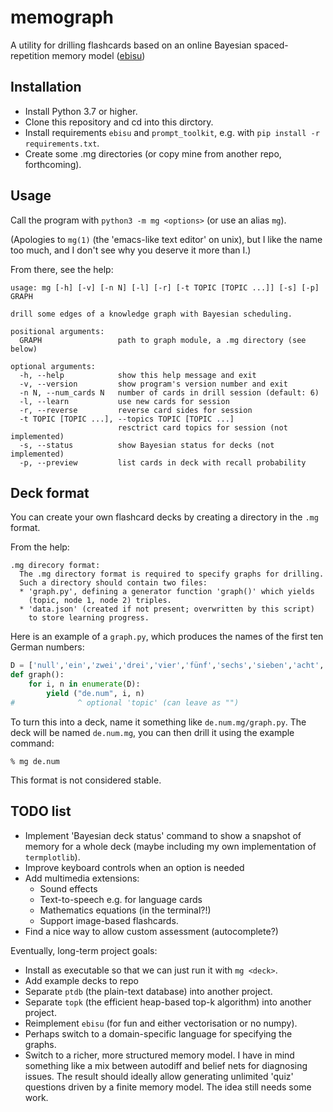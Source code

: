 # memograph

A utility for drilling flashcards based on an online Bayesian
spaced-repetition memory model ([ebisu](https://github.com/fasiha/ebisu))

## Installation

* Install Python 3.7 or higher.
* Clone this repository and cd into this dirctory.
* Install requirements `ebisu` and `prompt_toolkit`,
  e.g. with `pip install -r requirements.txt`.
* Create some .mg directories (or copy mine from another repo, forthcoming).

## Usage

Call the program with `python3 -m mg <options>` (or use an alias `mg`).

(Apologies to `mg(1)` (the 'emacs-like text editor' on unix), but I like the
name too much, and I don't see why you deserve it more than I.)

From there, see the help:

```
usage: mg [-h] [-v] [-n N] [-l] [-r] [-t TOPIC [TOPIC ...]] [-s] [-p] GRAPH

drill some edges of a knowledge graph with Bayesian scheduling.

positional arguments:
  GRAPH                 path to graph module, a .mg directory (see below)

optional arguments:
  -h, --help            show this help message and exit
  -v, --version         show program's version number and exit
  -n N, --num_cards N   number of cards in drill session (default: 6)
  -l, --learn           use new cards for session
  -r, --reverse         reverse card sides for session
  -t TOPIC [TOPIC ...], --topics TOPIC [TOPIC ...]
                        resctrict card topics for session (not implemented)
  -s, --status          show Bayesian status for decks (not implemented)
  -p, --preview         list cards in deck with recall probability

```

## Deck format

You can create your own flashcard decks by creating a directory in the
`.mg` format.

From the help:

```
.mg direcory format:
  The .mg directory format is required to specify graphs for drilling.
  Such a directory should contain two files:
  * 'graph.py', defining a generator function 'graph()' which yields
    (topic, node 1, node 2) triples.
  * 'data.json' (created if not present; overwritten by this script)
    to store learning progress.
```

Here is an example of a `graph.py`, which produces the names of the first
ten German numbers:

```python
D = ['null','ein','zwei','drei','vier','fünf','sechs','sieben','acht','neun']
def graph():
    for i, n in enumerate(D):
        yield ("de.num", i, n)
#              ^ optional 'topic' (can leave as "")
```

To turn this into a deck, name it something like `de.num.mg/graph.py`.
The deck will be named `de.num.mg`, you can then drill it using the
example command:

```
% mg de.num
```

This format is not considered stable.

## TODO list

* Implement 'Bayesian deck status' command to show a snapshot of memory for
  a whole deck (maybe including my own implementation of `termplotlib`).
* Improve keyboard controls when an option is needed
* Add multimedia extensions:
  * Sound effects
  * Text-to-speech e.g. for language cards
  * Mathematics equations (in the terminal?!)
  * Support image-based flashcards.
* Find a nice way to allow custom assessment (autocomplete?)

Eventually, long-term project goals:
* Install as executable so that we can just run it with `mg <deck>`.
* Add example decks to repo
* Separate `ptdb` (the plain-text database) into another project.
* Separate `topk` (the efficient heap-based top-k algorithm) into another
  project.
* Reimplement `ebisu` (for fun and either vectorisation or no numpy).
* Perhaps switch to a domain-specific language for specifying the graphs.
* Switch to a richer, more structured memory model. I have in mind something
  like a mix between autodiff and belief nets for diagnosing issues. The
  result should ideally allow generating unlimited 'quiz' questions driven
  by a finite memory model. The idea still needs some work.

